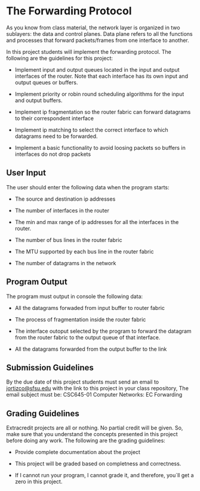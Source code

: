 # The Forwarding Protocol 

As you know from class material, the network layer is organized in two sublayers: the data and control planes. Data plane refers to all the functions and processes that forward packets/frames from one interface to another.

In this project students will implement the forwarding protocol. The following are the guidelines for this project: 

* Implement input and output queues located in the input and output interfaces of the router. Note that each interface has its own input and output queues or buffers. 

* Implement priority or robin round scheduling algorithms for the input and output buffers. 

* Implement ip fragmentation so the router fabric can forward datagrams to their correspondent interface 

* Implement ip matching to select the correct interface to which datagrams need to be forwarded. 

* Implement a basic functionality to avoid loosing packets so buffers in interfaces do not drop packets 

## User Input

The user should enter the following data when the program starts:

* The source and destination ip addresses 

* The number of interfaces in the router 

* The min and max range of ip addresses for all the interfaces in the router. 

* The number of bus lines in the router fabric 

* The MTU supported by each bus line in the router fabric 

* The number of datagrams in the network

## Program Output 

The program must output in console the following data: 

* All the datagrams forwaded from input buffer to router fabric 

* The process of fragmentation inside the router fabric 

* The interface outoput selected by the program to forward the datagram from the router fabric to the output queue of that interface. 

* All the datagrams forwarded from the output buffer to the link 

## Submission Guidelines

By the due date of this project students must send an email to jortizco@sfsu.edu with the link to this project in your class repository, The email subject must be: CSC645-01 Computer Networks: EC Forwarding  

## Grading Guidelines 

Extracredit projects are all or nothing. No partial credit will be given. So, make sure that you understand the concepts presented in 
this project before doing any work. The following are the grading guidelines: 

* Provide complete documentation about the project 

* This project will be graded based on completness and correctness. 

* If I cannot run your program, I cannot grade it, and therefore, you´ll get a zero in this project. 


